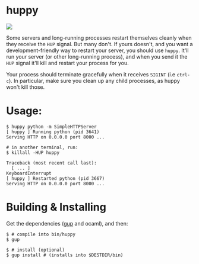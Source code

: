 # huppy

<img src="http://gfxmonk.net/dist/status/project/huppy.png">

Some servers and long-running processes restart themselves cleanly when they receive the `HUP` signal. But many don't. If yours doesn't, and you want a development-friendly way to restart your server, you should use `huppy`. It'll run your server (or other long-running process), and when you send it the `HUP` signal it'll kill and restart your process for you.

Your process should terminate gracefully when it receives `SIGINT` (i.e `ctrl-c`). In particular, make sure you clean up any child processes, as huppy won't kill those.

# Usage:

	$ huppy python -m SimpleHTTPServer
	[ huppy ] Running python (pid 3641)
	Serving HTTP on 0.0.0.0 port 8000 ...
	
	# in another terminal, run:
	$ killall -HUP huppy
	
	Traceback (most recent call last):
	  [ ... ]
	KeyboardInterrupt
	[ huppy ] Restarted python (pid 3667)
	Serving HTTP on 0.0.0.0 port 8000 ...

# Building & Installing

Get the dependencies ([gup](https://github.com/gfxmonk/gup/) and ocaml), and then:

	$ # compile into bin/huppy
	$ gup
	
	$ # install (optional)
	$ gup install # (installs into $DESTDIR/bin)
